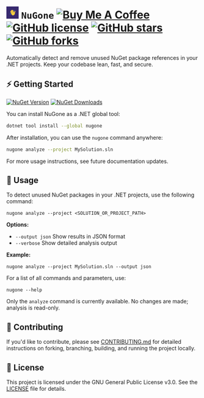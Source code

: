 # ![NuGone Icon](docs/icon/icon32.png) `NuGone` [![Buy Me A Coffee](https://img.shields.io/badge/Buy%20Me%20a%20Coffee-ffdd00?&logo=buy-me-a-coffee&logoColor=black)](https://ahmetcetinkaya.me/donate) [![GitHub license](https://img.shields.io/github/license/ahmet-cetinkaya/nugone)](LICENSE) [![GitHub stars](https://img.shields.io/github/stars/ahmet-cetinkaya/nugone?style=social)](https://github.com/ahmet-cetinkaya/nugone/stargazers) [![GitHub forks](https://img.shields.io/github/forks/ahmet-cetinkaya/nugone?style=social)](https://github.com/ahmet-cetinkaya/nugone/network/members)

Automatically detect and remove unused NuGet package references in your .NET projects. Keep your codebase lean, fast, and secure.

## ⚡ Getting Started

[![NuGet Version](https://img.shields.io/nuget/v/NuGone.svg?color=004880&logo=nuget&label=NuGet&style=flat-square)](https://www.nuget.org/packages/NuGone/) [![NuGet Downloads](https://img.shields.io/nuget/dt/NuGone.svg?color=004880&logo=nuget&label=Downloads&style=flat-square)](https://www.nuget.org/packages/NuGone/)

You can install NuGone as a .NET global tool:

```bash
dotnet tool install --global nugone
```

After installation, you can use the `nugone` command anywhere:

```bash
nugone analyze --project MySolution.sln
```

For more usage instructions, see future documentation updates.

## 🚀 Usage

To detect unused NuGet packages in your .NET projects, use the following command:

```
nugone analyze --project <SOLUTION_OR_PROJECT_PATH>
```

**Options:**
- `--output json`   Show results in JSON format
- `--verbose`       Show detailed analysis output

**Example:**
```
nugone analyze --project MySolution.sln --output json
```

For a list of all commands and parameters, use:
```
nugone --help
```

Only the `analyze` command is currently available. No changes are made; analysis is read-only.

## 🤝 Contributing

If you'd like to contribute, please see [CONTRIBUTING.md](docs/CONTRIBUTING.md) for detailed instructions on forking, branching, building, and running the project locally.

## 📄 License

This project is licensed under the GNU General Public License v3.0. See the [LICENSE](LICENSE) file for details.
